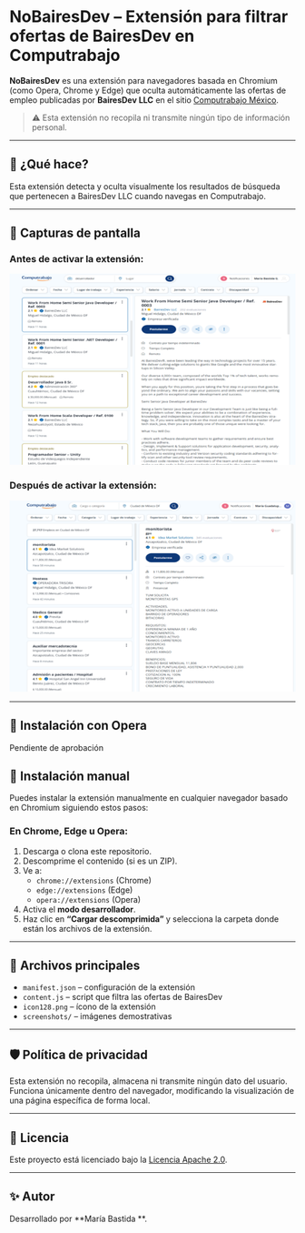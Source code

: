 # NoBairesDev – Extensión para filtrar ofertas de BairesDev en Computrabajo

**NoBairesDev** es una extensión para navegadores basada en Chromium (como Opera, Chrome y Edge) que oculta automáticamente las ofertas de empleo publicadas por **BairesDev LLC** en el sitio [Computrabajo México](https://mx.computrabajo.com).

> ⚠️ Esta extensión no recopila ni transmite ningún tipo de información personal.

---

## 🧩 ¿Qué hace?

Esta extensión detecta y oculta visualmente los resultados de búsqueda que pertenecen a BairesDev LLC cuando navegas en Computrabajo.

---

## 📸 Capturas de pantalla

### Antes de activar la extensión:
![Antes](./screenshots/Sinextension.png)

### Después de activar la extensión:
![Después](./screenshots/Conextension.png)

---
## 🔧 Instalación con Opera
Pendiente de aprobación

## 🔧 Instalación manual

Puedes instalar la extensión manualmente en cualquier navegador basado en Chromium siguiendo estos pasos:

### En Chrome, Edge u Opera:

1. Descarga o clona este repositorio.
2. Descomprime el contenido (si es un ZIP).
3. Ve a:
   - `chrome://extensions` (Chrome)
   - `edge://extensions` (Edge)
   - `opera://extensions` (Opera)
4. Activa el **modo desarrollador**.
5. Haz clic en **“Cargar descomprimida”** y selecciona la carpeta donde están los archivos de la extensión.

---

## 📂 Archivos principales

- `manifest.json` – configuración de la extensión
- `content.js` – script que filtra las ofertas de BairesDev
- `icon128.png` – ícono de la extensión
- `screenshots/` – imágenes demostrativas

---

## 🛡️ Política de privacidad

Esta extensión no recopila, almacena ni transmite ningún dato del usuario. Funciona únicamente dentro del navegador, modificando la visualización de una página específica de forma local.

---

## 📄 Licencia

Este proyecto está licenciado bajo la [Licencia Apache 2.0](https://www.apache.org/licenses/LICENSE-2.0).

---

## ✨ Autor

Desarrollado por **María Bastida **.
